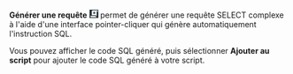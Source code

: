 **Générer une requête** ![Icône Générer une requête](Images/nsa1692141328702.png) permet de générer une requête SELECT complexe à l'aide d'une interface pointer-cliquer qui génère automatiquement l'instruction SQL.

Vous pouvez afficher le code SQL généré, puis sélectionner **Ajouter au script** pour ajouter le code SQL généré à votre script.

